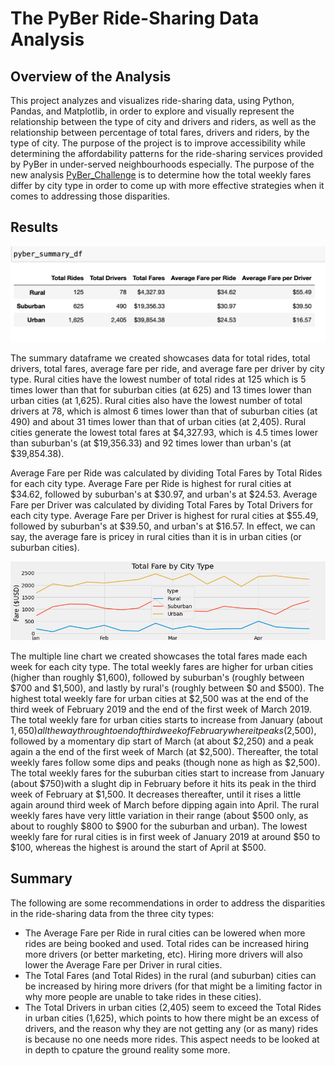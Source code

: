# The PyBer Ride-Sharing Data Analysis

## Overview of the Analysis
This project analyzes and visualizes ride-sharing data, using Python, Pandas, and Matplotlib, in order to explore and visually represent the relationship between the type of city and drivers and riders, as well as the relationship between percentage of total fares, drivers and riders, by the type of city. The purpose of the project is to improve accessibility while determining the affordability patterns for the ride-sharing services provided by PyBer in under-served neighbourhoods especially. The purpose of the new analysis [PyBer_Challenge](https://github.com/SohaT7/PyBer_Analysis/blob/main/PyBer_Challenge.ipynb) is to determine how the total weekly fares differ by city type in order to come up with more effective strategies when it comes to addressing those disparities. 

## Results
![PyBer Summary DataFrame](https://github.com/SohaT7/PyBer_Analysis/blob/main/analysis/PyBer%20Summary%20DataFrame.png)

The summary dataframe we created showcases data for total rides, total drivers, total fares, average fare per ride, and average fare per driver by city type.
Rural cities have the lowest number of total rides at 125 which is 5 times lower than that for suburban cities (at 625) and 13 times lower than urban cities (at 1,625). Rural cities also have the lowest number of total drivers at 78, which is almost 6 times lower than that of suburban cities (at 490) and about 31 times lower than that of urban cities (at 2,405). Rural cities generate the lowest total fares at $4,327.93, which is 4.5 times lower than suburban's (at $19,356.33) and 92 times lower than urban's (at $39,854.38). 

Average Fare per Ride was calculated by dividing Total Fares by Total Rides for each city type. Average Fare per Ride is highest for rural cities at $34.62, followed by suburban's at $30.97, and urban's at $24.53. Average Fare per Driver was calculated by dividing Total Fares by Total Drivers for each city type. Average Fare per Driver is highest for rural cities at $55.49, followed by suburban's at $39.50, and urban's at $16.57. In effect, we can say, the average fare is pricey in rural cities than it is in urban cities (or suburban cities). 

![Multiple Line Chart](https://github.com/SohaT7/PyBer_Analysis/blob/main/analysis/Fig_TotalFareByCityType_Chart.png)

The multiple line chart we created showcases the total fares made each week for each city type. The total weekly fares are higher for urban cities (higher than roughly $1,600), followed by suburban's (roughly between $700 and $1,500), and lastly by rural's (roughly between $0 and $500). The highest total weekly fare for urban cities at $2,500 was at the end of the third week of February 2019 and the end of the first week of March 2019. The total weekly fare for urban cities starts to increase from January (about $1,650) all the way through to end of third week of February wher eit peaks ($2,500), followed by a momentary dip start of March (at about $2,250) and a peak again a the end of the first week of March (at $2,500). Thereafter, the total weekly fares follow some dips and peaks (though none as high as $2,500). The total weekly fares for the suburban cities start to increase from January (about $750)with a slught dip in February before it hits its peak in the third week of February at $1,500. It decreases thereafter, until it rises a little again around third week of March before dipping again into April. The rural weekly fares have very little variation in their range (about $500 only, as about to roughly $800 to $900 for the suburban and urban). The lowest weekly fare for rural cities is in first week of January 2019 at around $50 to $100, whereas the highest is around the start of April at $500.

## Summary
The following are some recommendations in order to address the disparities in the ride-sharing data from the three city types:
- The Average Fare per Ride in rural cities can be lowered when more rides are being booked and used. Total rides can be increased hiring more drivers (or better marketing, etc). Hiring more drivers will also lower the Average Fare per Driver in rural cities. 
- The Total Fares (and Total Rides) in the rural (and suburban) cities can be increased by hiring more drivers (for that might be a limiting factor in why more people are unable to take rides in these cities).
- The Total Drivers in urban cities (2,405) seem to exceed the Total Rides in urban cities (1,625), which points to how there might be an excess of drivers, and the reason why they are not getting any (or as many) rides is because no one needs more rides. This aspect needs to be looked at in depth to cpature the ground reality some more.
